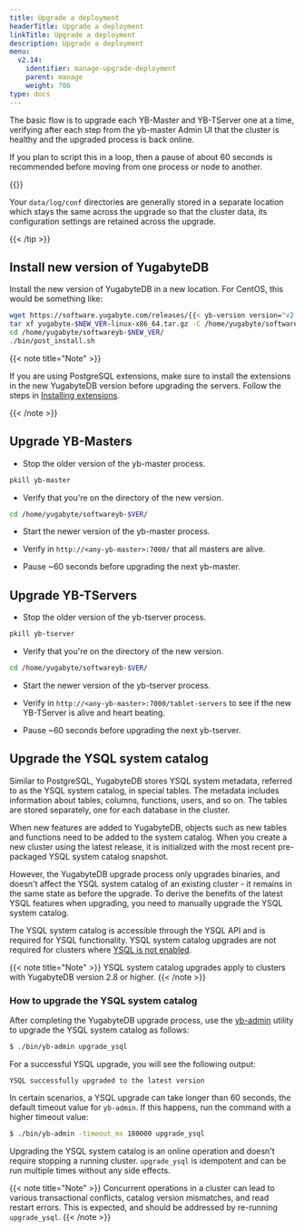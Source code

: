 ```yaml
---
title: Upgrade a deployment
headerTitle: Upgrade a deployment
linkTitle: Upgrade a deployment
description: Upgrade a deployment
menu:
  v2.14:
    identifier: manage-upgrade-deployment
    parent: manage
    weight: 706
type: docs
---
```


The basic flow is to upgrade each YB-Master and YB-TServer one at a time, verifying after each step from the yb-master Admin UI that the cluster is healthy and the upgraded process is back online.

If you plan to script this in a loop, then a pause of about 60 seconds is recommended before moving from one process or node to another.

{{<tip title="Preserving data and cluster configuration across upgrades" >}}

Your `data/log/conf` directories are generally stored in a separate location which stays the same across the upgrade so that the cluster data, its configuration settings are retained across the upgrade.

{{< /tip >}}

## Install new version of YugabyteDB

Install the new version of YugabyteDB in a new location. For CentOS, this would be something like:

```sh
wget https://software.yugabyte.com/releases/{{< yb-version version="v2.14">}}/yugabyte-$NEW_VER-linux-x86_64.tar.gz
tar xf yugabyte-$NEW_VER-linux-x86_64.tar.gz -C /home/yugabyte/softwareyb-$NEW_VER/
cd /home/yugabyte/softwareyb-$NEW_VER/
./bin/post_install.sh
```

{{< note title="Note" >}}

If you are using PostgreSQL extensions, make sure to install the extensions in the new YugabyteDB version before upgrading the servers. Follow the steps in [Installing extensions](../../explore/ysql-language-features/pg-extensions/#installing-extensions).

{{< /note >}}

## Upgrade YB-Masters

- Stop the older version of the yb-master process.

```sh
pkill yb-master
```

- Verify that you're on the directory of the new version.

```sh
cd /home/yugabyte/softwareyb-$VER/
```

- Start the newer version of the yb-master process.

- Verify in `http://<any-yb-master>:7000/` that all masters are alive.

- Pause ~60 seconds before upgrading the next yb-master.

## Upgrade YB-TServers

- Stop the older version of the yb-tserver process.

```sh
pkill yb-tserver
```

- Verify that you're on the directory of the new version.

```sh
cd /home/yugabyte/softwareyb-$VER/
```

- Start the newer version of the yb-tserver process.

- Verify in `http://<any-yb-master>:7000/tablet-servers` to see if the new YB-TServer is alive and heart beating.

- Pause ~60 seconds before upgrading the next yb-tserver.

## Upgrade the YSQL system catalog

Similar to PostgreSQL, YugabyteDB stores YSQL system metadata, referred to as the YSQL system catalog, in special tables. The metadata includes information about tables, columns, functions, users, and so on. The tables are stored separately, one for each database in the cluster.

When new features are added to YugabyteDB, objects such as new tables and functions need to be added to the system catalog. When you create a new cluster using the latest release, it is initialized with the most recent pre-packaged YSQL system catalog snapshot.

However, the YugabyteDB upgrade process only upgrades binaries, and doesn't affect the YSQL system catalog of an existing cluster - it remains in the same state as before the upgrade. To derive the benefits of the latest YSQL features when upgrading, you need to manually upgrade the YSQL system catalog.

The YSQL system catalog is accessible through the YSQL API and is required for YSQL functionality. YSQL system catalog upgrades are not required for clusters where [YSQL is not enabled](../../reference/configuration/yb-tserver/#ysql-flags).

{{< note title="Note" >}}
YSQL system catalog upgrades apply to clusters with YugabyteDB version 2.8 or higher.
{{< /note >}}

### How to upgrade the YSQL system catalog

After completing the YugabyteDB upgrade process, use the [yb-admin](../../admin/yb-admin/) utility to upgrade the YSQL system catalog as follows:

```sh
$ ./bin/yb-admin upgrade_ysql
```

For a successful YSQL upgrade, you will see the following output:

```output
YSQL successfully upgraded to the latest version
```

In certain scenarios, a YSQL upgrade can take longer than 60 seconds, the default timeout value for `yb-admin`. If this happens, run the command with a higher timeout value:

```sh
$ ./bin/yb-admin -timeout_ms 180000 upgrade_ysql
```

Upgrading the YSQL system catalog is an online operation and doesn't require stopping a running cluster. `upgrade_ysql` is idempotent and can be run multiple times without any side effects.

{{< note title="Note" >}}
Concurrent operations in a cluster can lead to various transactional conflicts, catalog version mismatches, and read restart errors. This is expected, and should be addressed by re-running `upgrade_ysql`.
{{< /note >}}
